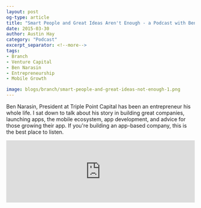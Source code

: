 ```yaml
---
layout: post
og-type: article
title: "Smart People and Great Ideas Aren't Enough - a Podcast with Ben Narasin @ Triple Point Capital"
date: 2015-03-30
author: Austin Hay
category: "Podcast"
excerpt_separator: <!--more-->
tags:
- Branch
- Venture Capital
- Ben Narasin
- Entrepreneurship
- Mobile Growth

image: blogs/branch/smart-people-and-great-ideas-not-enough-1.png
---
```


Ben Narasin, President at Triple Point Capital has been an entrepreneur his whole life. I sat down to talk about his story in building great companies, launching apps, the mobile ecosystem, app development, and advice for those growing their app. If you're building an app-based company, this is the best place to listen.

<iframe width="100%" height="166" scrolling="no" frameborder="no" src="https://w.soundcloud.com/player/?url=https%3A//api.soundcloud.com/tracks/198424637&amp;color=ff5500&amp;auto_play=false&amp;hide_related=false&amp;show_comments=true&amp;show_user=true&amp;show_reposts=false"></iframe>
